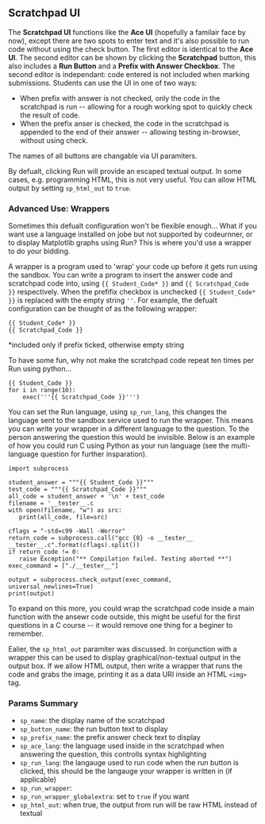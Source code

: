 ## Scratchpad UI
The **Scratchpad UI** functions like the **Ace UI** (hopefully a familair face by now), except there are two spots to enter text and it's also possible to run code without using the check button. The first editor is identical to the **Ace UI**. The second editor can be shown by clicking the **Scratchpad** button, this also includes a **Run Button** and a **Prefix with Answer Checkbox**. The second editor is independant: code entered is not included when marking submissions. Students can use the UI in one of two ways:
 - When prefix with answer is not checked, only the code in the scratchpad is run -- allowing for a rough working spot to quickly check the result of code.
 - When the prefix anser is checked, the code in the scratchpad is appended to the end of their answer -- allowing testing in-browser, without using check.
 
 The names of all buttons are changable via UI paramiters.
 
 By defualt, clicking Run will provide an escaped textual output. In some cases, e.g. programming HTML, this is not very useful. You can allow HTML output by setting `sp_html_out` to `true`.

### Advanced Use: Wrappers
Sometimes this defualt configuration won't be flexible enough... What if you want use a language installed on jobe but not supported by codeurnner, or to display Matplotlib graphs using Run? This is where you'd use a wrapper to do your bidding.

A wrapper is a program used to 'wrap' your code up before it gets run using the sandbox. You can write a program to insert the answer code and scratchpad code into, using `{{ Student_Code* }}` and `{{ Scratchpad_Code }}` respectively. When the prefifix checkbox is unchecked `{{ Student_Code* }}` is replaced with the empty string `''`.  For example, the defualt configuration can be thought of as the following wrapper:
```
{{ Student_Code* }}
{{ Scratchpad_Code }}
```
*included only if prefix ticked, otherwise empty string

To have some fun, why not make the scratchpad code repeat ten times per Run using python...
```
{{ Student_Code }}
for i in range(10):
    exec('''{{ Scratchpad_Code }}''')
```

 You can set the Run language, using `sp_run_lang`, this changes the language sent to the sandbox service used to run the wrapper. This means you can write your wrapper in a different language to the question. To the person answering the question this would be invisible. Below is an example of how you could run C using Python as your run language (see the multi-language question for further insparation).
 ```
 import subprocess
 
student_answer = """{{ Student_Code }}"""
test_code = """{{ Scratchpad_Code }}"""
all_code = student_answer + '\n' + test_code
 filename = '__tester__.c
 with open(filename, "w") as src:
    print(all_code, file=src)

cflags = "-std=c99 -Wall -Werror"
return_code = subprocess.call("gcc {0} -o __tester__ __tester__.c".format(cflags).split())
if return_code != 0:
    raise Exception("** Compilation failed. Testing aborted **")
exec_command = ["./__tester__"]
 
 output = subprocess.check_output(exec_command, universal_newlines=True)
print(output)
 ```
To expand on this more, you could wrap the scratchpad code inside a main function with the ansewr code outside, this might be useful for the first questions in a C course -- it would remove one thing for a beginer to remember.

Ealier, the `sp_html_out` paramiter was discussed. In conjunction with a wrapper this can be used to display graphical/non-textual output in the output box. If we allow HTML output, then write a wrapper that runs the code and grabs the image, printing it as a data URI inside an HTML `<img>` tag.

 

### Params Summary

- `sp_name`: the display name of the scratchpad
- `sp_button_name`: the run button text to display
- `sp_prefix_name`: the prefix answer check text to display
- `sp_ace_lang`: the language used inside in the scratchpad when answering the question, this controlls syntax highlighting
- `sp_run_lang`: the langauge used to run code when the run button is clicked, this should be the langauge your wrapper is written in (if applicable)
- `sp_run_wrapper`: 
- `sp_run_wrapper_globalextra`: set to `true` if you want 
- `sp_html_out`: when true, the output from run will be raw HTML instead of textual
